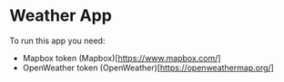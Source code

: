 # Weather App

To run this app you need:

- Mapbox token (Mapbox)[https://www.mapbox.com/]
- OpenWeather token (OpenWeather)[https://openweathermap.org/]
